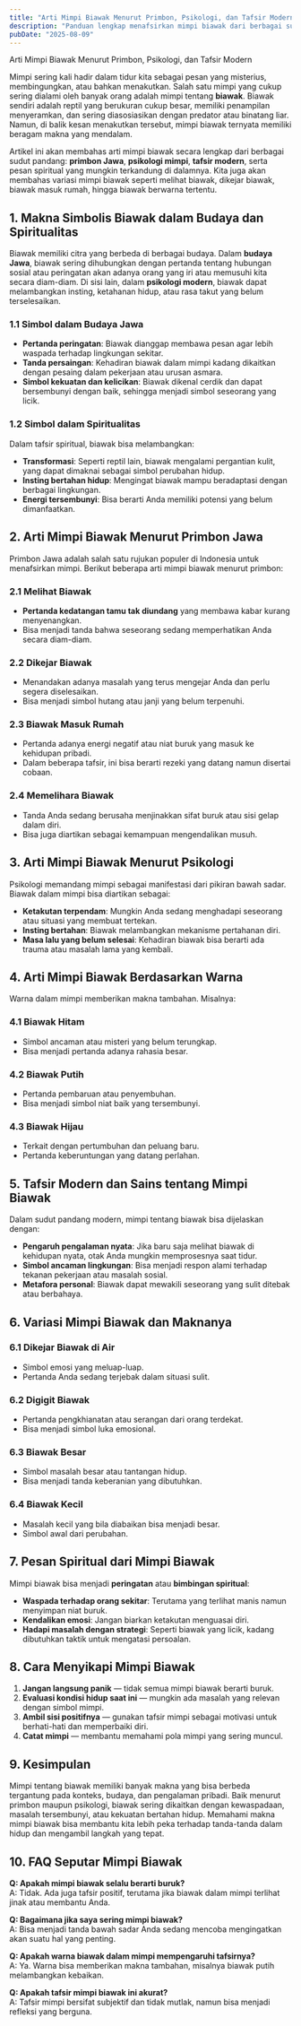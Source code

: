 ```yaml
---
title: "Arti Mimpi Biawak Menurut Primbon, Psikologi, dan Tafsir Modern"
description: "Panduan lengkap menafsirkan mimpi biawak dari berbagai sudut pandang, mulai dari primbon Jawa, psikologi mimpi, hingga simbolisme modern. Cocok untuk Anda yang penasaran dengan pesan di balik mimpi tentang biawak."
pubDate: "2025-08-09"
---
```


 Arti Mimpi Biawak Menurut Primbon, Psikologi, dan Tafsir Modern

Mimpi sering kali hadir dalam tidur kita sebagai pesan yang misterius, membingungkan, atau bahkan menakutkan. Salah satu mimpi yang cukup sering dialami oleh banyak orang adalah mimpi tentang **biawak**. Biawak sendiri adalah reptil yang berukuran cukup besar, memiliki penampilan menyeramkan, dan sering diasosiasikan dengan predator atau binatang liar. Namun, di balik kesan menakutkan tersebut, mimpi biawak ternyata memiliki beragam makna yang mendalam.

Artikel ini akan membahas arti mimpi biawak secara lengkap dari berbagai sudut pandang: **primbon Jawa**, **psikologi mimpi**, **tafsir modern**, serta pesan spiritual yang mungkin terkandung di dalamnya. Kita juga akan membahas variasi mimpi biawak seperti melihat biawak, dikejar biawak, biawak masuk rumah, hingga biawak berwarna tertentu.



## 1. Makna Simbolis Biawak dalam Budaya dan Spiritualitas

Biawak memiliki citra yang berbeda di berbagai budaya. Dalam **budaya Jawa**, biawak sering dihubungkan dengan pertanda tentang hubungan sosial atau peringatan akan adanya orang yang iri atau memusuhi kita secara diam-diam. Di sisi lain, dalam **psikologi modern**, biawak dapat melambangkan insting, ketahanan hidup, atau rasa takut yang belum terselesaikan.

### 1.1 Simbol dalam Budaya Jawa
- **Pertanda peringatan**: Biawak dianggap membawa pesan agar lebih waspada terhadap lingkungan sekitar.
- **Tanda persaingan**: Kehadiran biawak dalam mimpi kadang dikaitkan dengan pesaing dalam pekerjaan atau urusan asmara.
- **Simbol kekuatan dan kelicikan**: Biawak dikenal cerdik dan dapat bersembunyi dengan baik, sehingga menjadi simbol seseorang yang licik.

### 1.2 Simbol dalam Spiritualitas
Dalam tafsir spiritual, biawak bisa melambangkan:
- **Transformasi**: Seperti reptil lain, biawak mengalami pergantian kulit, yang dapat dimaknai sebagai simbol perubahan hidup.
- **Insting bertahan hidup**: Mengingat biawak mampu beradaptasi dengan berbagai lingkungan.
- **Energi tersembunyi**: Bisa berarti Anda memiliki potensi yang belum dimanfaatkan.



## 2. Arti Mimpi Biawak Menurut Primbon Jawa

Primbon Jawa adalah salah satu rujukan populer di Indonesia untuk menafsirkan mimpi. Berikut beberapa arti mimpi biawak menurut primbon:

### 2.1 Melihat Biawak
- **Pertanda kedatangan tamu tak diundang** yang membawa kabar kurang menyenangkan.
- Bisa menjadi tanda bahwa seseorang sedang memperhatikan Anda secara diam-diam.

### 2.2 Dikejar Biawak
- Menandakan adanya masalah yang terus mengejar Anda dan perlu segera diselesaikan.
- Bisa menjadi simbol hutang atau janji yang belum terpenuhi.

### 2.3 Biawak Masuk Rumah
- Pertanda adanya energi negatif atau niat buruk yang masuk ke kehidupan pribadi.
- Dalam beberapa tafsir, ini bisa berarti rezeki yang datang namun disertai cobaan.

### 2.4 Memelihara Biawak
- Tanda Anda sedang berusaha menjinakkan sifat buruk atau sisi gelap dalam diri.
- Bisa juga diartikan sebagai kemampuan mengendalikan musuh.



## 3. Arti Mimpi Biawak Menurut Psikologi

Psikologi memandang mimpi sebagai manifestasi dari pikiran bawah sadar. Biawak dalam mimpi bisa diartikan sebagai:
- **Ketakutan terpendam**: Mungkin Anda sedang menghadapi seseorang atau situasi yang membuat tertekan.
- **Insting bertahan**: Biawak melambangkan mekanisme pertahanan diri.
- **Masa lalu yang belum selesai**: Kehadiran biawak bisa berarti ada trauma atau masalah lama yang kembali.



## 4. Arti Mimpi Biawak Berdasarkan Warna

Warna dalam mimpi memberikan makna tambahan. Misalnya:

### 4.1 Biawak Hitam
- Simbol ancaman atau misteri yang belum terungkap.
- Bisa menjadi pertanda adanya rahasia besar.

### 4.2 Biawak Putih
- Pertanda pembaruan atau penyembuhan.
- Bisa menjadi simbol niat baik yang tersembunyi.

### 4.3 Biawak Hijau
- Terkait dengan pertumbuhan dan peluang baru.
- Pertanda keberuntungan yang datang perlahan.


## 5. Tafsir Modern dan Sains tentang Mimpi Biawak

Dalam sudut pandang modern, mimpi tentang biawak bisa dijelaskan dengan:
- **Pengaruh pengalaman nyata**: Jika baru saja melihat biawak di kehidupan nyata, otak Anda mungkin memprosesnya saat tidur.
- **Simbol ancaman lingkungan**: Bisa menjadi respon alami terhadap tekanan pekerjaan atau masalah sosial.
- **Metafora personal**: Biawak dapat mewakili seseorang yang sulit ditebak atau berbahaya.



## 6. Variasi Mimpi Biawak dan Maknanya

### 6.1 Dikejar Biawak di Air
- Simbol emosi yang meluap-luap.
- Pertanda Anda sedang terjebak dalam situasi sulit.

### 6.2 Digigit Biawak
- Pertanda pengkhianatan atau serangan dari orang terdekat.
- Bisa menjadi simbol luka emosional.

### 6.3 Biawak Besar
- Simbol masalah besar atau tantangan hidup.
- Bisa menjadi tanda keberanian yang dibutuhkan.

### 6.4 Biawak Kecil
- Masalah kecil yang bila diabaikan bisa menjadi besar.
- Simbol awal dari perubahan.



## 7. Pesan Spiritual dari Mimpi Biawak

Mimpi biawak bisa menjadi **peringatan** atau **bimbingan spiritual**:
- **Waspada terhadap orang sekitar**: Terutama yang terlihat manis namun menyimpan niat buruk.
- **Kendalikan emosi**: Jangan biarkan ketakutan menguasai diri.
- **Hadapi masalah dengan strategi**: Seperti biawak yang licik, kadang dibutuhkan taktik untuk mengatasi persoalan.



## 8. Cara Menyikapi Mimpi Biawak

1. **Jangan langsung panik** — tidak semua mimpi biawak berarti buruk.
2. **Evaluasi kondisi hidup saat ini** — mungkin ada masalah yang relevan dengan simbol mimpi.
3. **Ambil sisi positifnya** — gunakan tafsir mimpi sebagai motivasi untuk berhati-hati dan memperbaiki diri.
4. **Catat mimpi** — membantu memahami pola mimpi yang sering muncul.



## 9. Kesimpulan

Mimpi tentang biawak memiliki banyak makna yang bisa berbeda tergantung pada konteks, budaya, dan pengalaman pribadi. Baik menurut primbon maupun psikologi, biawak sering dikaitkan dengan kewaspadaan, masalah tersembunyi, atau kekuatan bertahan hidup. Memahami makna mimpi biawak bisa membantu kita lebih peka terhadap tanda-tanda dalam hidup dan mengambil langkah yang tepat.



## 10. FAQ Seputar Mimpi Biawak

**Q: Apakah mimpi biawak selalu berarti buruk?**  
A: Tidak. Ada juga tafsir positif, terutama jika biawak dalam mimpi terlihat jinak atau membantu Anda.

**Q: Bagaimana jika saya sering mimpi biawak?**  
A: Bisa menjadi tanda bawah sadar Anda sedang mencoba mengingatkan akan suatu hal yang penting.

**Q: Apakah warna biawak dalam mimpi mempengaruhi tafsirnya?**  
A: Ya. Warna bisa memberikan makna tambahan, misalnya biawak putih melambangkan kebaikan.

**Q: Apakah tafsir mimpi biawak ini akurat?**  
A: Tafsir mimpi bersifat subjektif dan tidak mutlak, namun bisa menjadi refleksi yang berguna.


